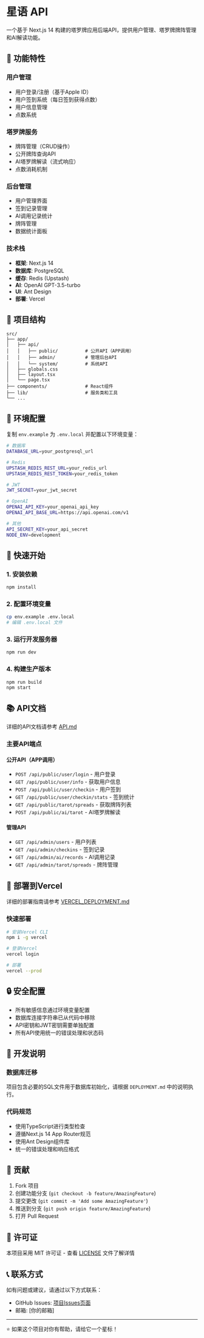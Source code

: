 # 星语 API

一个基于 Next.js 14 构建的塔罗牌应用后端API，提供用户管理、塔罗牌牌阵管理和AI解读功能。

## 🚀 功能特性

### 用户管理
- 用户登录/注册（基于Apple ID）
- 用户签到系统（每日签到获得点数）
- 用户信息管理
- 点数系统

### 塔罗牌服务
- 牌阵管理（CRUD操作）
- 公开牌阵查询API
- AI塔罗牌解读（流式响应）
- 点数消耗机制

### 后台管理
- 用户管理界面
- 签到记录管理
- AI调用记录统计
- 牌阵管理
- 数据统计面板

### 技术栈
- **框架**: Next.js 14
- **数据库**: PostgreSQL
- **缓存**: Redis (Upstash)
- **AI**: OpenAI GPT-3.5-turbo
- **UI**: Ant Design
- **部署**: Vercel

## 📁 项目结构

```
src/
├── app/
│   ├── api/
│   │   ├── public/          # 公开API（APP调用）
│   │   ├── admin/           # 管理后台API
│   │   └── system/          # 系统API
│   ├── globals.css
│   ├── layout.tsx
│   └── page.tsx
├── components/              # React组件
├── lib/                     # 服务类和工具
└── ...
```

## 🔧 环境配置

复制 `env.example` 为 `.env.local` 并配置以下环境变量：

```bash
# 数据库
DATABASE_URL=your_postgresql_url

# Redis
UPSTASH_REDIS_REST_URL=your_redis_url
UPSTASH_REDIS_REST_TOKEN=your_redis_token

# JWT
JWT_SECRET=your_jwt_secret

# OpenAI
OPENAI_API_KEY=your_openai_api_key
OPENAI_API_BASE_URL=https://api.openai.com/v1

# 其他
API_SECRET_KEY=your_api_secret
NODE_ENV=development
```

## 🚀 快速开始

### 1. 安装依赖
```bash
npm install
```

### 2. 配置环境变量
```bash
cp env.example .env.local
# 编辑 .env.local 文件
```

### 3. 运行开发服务器
```bash
npm run dev
```

### 4. 构建生产版本
```bash
npm run build
npm start
```

## 📚 API文档

详细的API文档请参考 [API.md](./API.md)

### 主要API端点

#### 公开API（APP调用）
- `POST /api/public/user/login` - 用户登录
- `GET /api/public/user/info` - 获取用户信息
- `POST /api/public/user/checkin` - 用户签到
- `GET /api/public/user/checkin/stats` - 签到统计
- `GET /api/public/tarot/spreads` - 获取牌阵列表
- `POST /api/public/ai/tarot` - AI塔罗牌解读

#### 管理API
- `GET /api/admin/users` - 用户列表
- `GET /api/admin/checkins` - 签到记录
- `GET /api/admin/ai/records` - AI调用记录
- `GET /api/admin/tarot/spreads` - 牌阵管理

## 🚀 部署到Vercel

详细的部署指南请参考 [VERCEL_DEPLOYMENT.md](./VERCEL_DEPLOYMENT.md)

### 快速部署
```bash
# 安装Vercel CLI
npm i -g vercel

# 登录Vercel
vercel login

# 部署
vercel --prod
```

## 🔒 安全配置

- 所有敏感信息通过环境变量配置
- 数据库连接字符串已从代码中移除
- API密钥和JWT密钥需要单独配置
- 所有API使用统一的错误处理和状态码

## 📝 开发说明

### 数据库迁移
项目包含必要的SQL文件用于数据库初始化，请根据 `DEPLOYMENT.md` 中的说明执行。

### 代码规范
- 使用TypeScript进行类型检查
- 遵循Next.js 14 App Router规范
- 使用Ant Design组件库
- 统一的错误处理和响应格式

## 🤝 贡献

1. Fork 项目
2. 创建功能分支 (`git checkout -b feature/AmazingFeature`)
3. 提交更改 (`git commit -m 'Add some AmazingFeature'`)
4. 推送到分支 (`git push origin feature/AmazingFeature`)
5. 打开 Pull Request

## 📄 许可证

本项目采用 MIT 许可证 - 查看 [LICENSE](LICENSE) 文件了解详情

## 📞 联系方式

如有问题或建议，请通过以下方式联系：

- GitHub Issues: [项目Issues页面](https://github.com/SirYuxuan/--API/issues)
- 邮箱: [你的邮箱]

---

⭐ 如果这个项目对你有帮助，请给它一个星标！